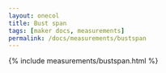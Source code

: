```yaml
---
layout: onecol
title: Bust span
tags: [maker docs, measurements]
permalink: /docs/measurements/bustspan
---
```

{% include measurements/bustspan.html %}
